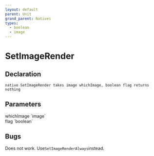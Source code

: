 ```yaml
---
layout: default
parent: Unit
grand_parent: Natives
types:
  - boolean
  - image
---
```


# SetImageRender

## Declaration

```
native SetImageRender takes image whichImage, boolean flag returns nothing
```

## Parameters
<dl>
  <dt>whichImage `image`</dt>
  <dd></dd>

  <dt>flag `boolean`</dt>
  <dd></dd>
</dl>

## Bugs 
Does not work. Use`SetImageRenderAlways`instead.